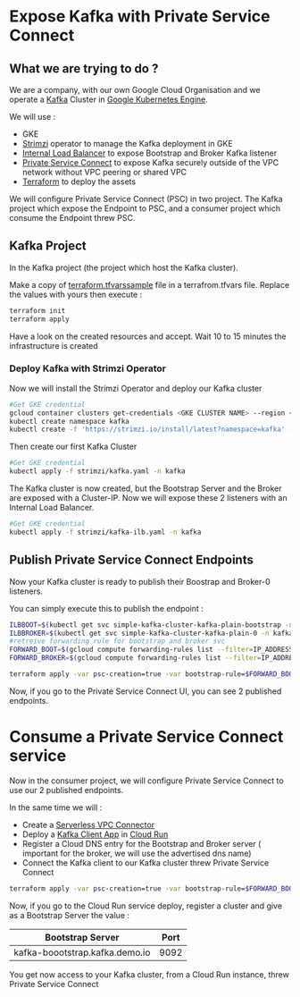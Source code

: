 # Expose Kafka with Private Service Connect

## What we are trying to do ?

We are a company, with our own Google Cloud Organisation and we operate a [Kafka](https://kafka.apache.org/) Cluster in [Google Kubernetes Engine](https://cloud.google.com/kubernetes-engine/docs/concepts/kubernetes-engine-overview).


We will use : 
* GKE
* [Strimzi](https://strimzi.io/) operator to manage the Kafka deployment in GKE
* [Internal Load Balancer](https://cloud.google.com/kubernetes-engine/docs/how-to/internal-load-balancing) to expose Bootstrap and Broker Kafka listener
* [Private Service Connect](https://cloud.google.com/vpc/docs/private-service-connect) to expose Kafka securely outside of the VPC network without VPC peering or shared VPC
* [Terraform](https://www.terraform.io/) to deploy the assets

We will configure Private Service Connect (PSC) in two project. The Kafka project which expose the Endpoint to PSC, and a consumer project which consume the Endpoint threw PSC.

## Kafka Project

In the Kafka project (the project which host the Kafka cluster).

Make a copy of [terraform.tfvarssample](./terraform.tfvarssample) file  in a terrafrom.tfvars file. Replace the values with yours then execute :

```bash
terraform init
terraform apply
```
Have a look on the created resources and accept. Wait 10 to 15 minutes the infrastructure is created

### Deploy Kafka with Strimzi Operator

Now we will install the Strimzi Operator and deploy our Kafka cluster

```bash
#Get GKE credential
gcloud container clusters get-credentials <GKE CLUSTER NAME> --region <REGION> --project <PROJECT ID>
kubectl create namespace kafka
kubectl create -f 'https://strimzi.io/install/latest?namespace=kafka' -n kafka
```

Then create our first Kafka Cluster

```bash
#Get GKE credential
kubectl apply -f strimzi/kafka.yaml -n kafka
```

The Kafka cluster is now created, but the Bootstrap Server and the Broker are exposed with a Cluster-IP. Now we will expose these 2 listeners with an Internal Load Balancer.
```bash
#Get GKE credential
kubectl apply -f strimzi/kafka-ilb.yaml -n kafka
```

## Publish Private Service Connect Endpoints

Now your Kafka cluster is ready to publish their Boostrap and Broker-0 listeners.

You can simply execute this to publish the endpoint : 

```bash
ILBBOOT=$(kubectl get svc simple-kafka-cluster-kafka-plain-bootstrap -n kafka -o jsonpath="{.status.loadBalancer.ingress[0].ip}")
ILBBROKER=$(kubectl get svc simple-kafka-cluster-kafka-plain-0 -n kafka -o jsonpath="{.status.loadBalancer.ingress[0].ip}") 
#retreive forwarding rule for bootstrap and broker svc
FORWARD_BOOT=$(gcloud compute forwarding-rules list --filter=IP_ADDRESS:$ILBBOOT --format="value(selfLink.basename())")
FORWARD_BROKER=$(gcloud compute forwarding-rules list --filter=IP_ADDRESS:$ILBBROKER --format="value(selfLink.basename())")

terraform apply -var psc-creation=true -var bootstrap-rule=$FORWARD_BOOT -var broker-rule=$FORWARD_BROKER
```

Now, if you go to the Private Service Connect UI, you can see 2 published endpoints.


# Consume a Private Service Connect service

Now in the consumer project, we will configure Private Service Connect to use our 2 published endpoints.

In the same time we will :
* Create a [Serverless VPC Connector](https://cloud.google.com/vpc/docs/configure-serverless-vpc-access)
* Deploy a [Kafka Client App](https://github.com/provectus/kafka-ui) in [Cloud Run](https://cloud.google.com/run)
* Register a Cloud DNS entry for the Bootstrap and Broker server ( important for the broker, we will use the advertised dns name)
* Connect the Kafka client to our Kafka cluster threw Private Service Connect



```bash
terraform apply -var psc-creation=true -var bootstrap-rule=$FORWARD_BOOT -var broker-rule=$FORWARD_BROKER -var consumer-creation=true
```

Now, if you go to the Cloud Run service deploy, register a cluster and give as a Bootstrap Server the value :

| Bootstrap Server               | Port |
|--------------------------------|------|
| kafka-boootstrap.kafka.demo.io | 9092 |

You get now access to your Kafka cluster, from a Cloud Run instance, threw Private Service Connect
